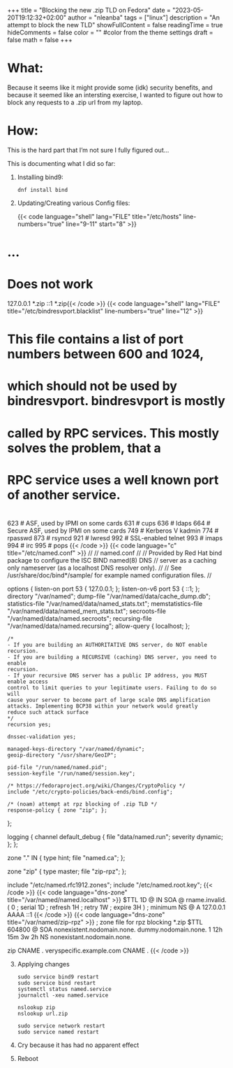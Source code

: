 +++
title = "Blocking the new .zip TLD on Fedora"
date = "2023-05-20T19:12:32+02:00"
author = "nleanba"
tags = ["linux"]
description = "An attempt to block the new TLD"
showFullContent = false
readingTime = true
hideComments = false
color = "" #color from the theme settings
draft = false
math = false
+++

# What:

Because it seems like it might provide some (idk) security benefits, and because it seemed like an intersting exercise, I wanted to figure out how to block any requests to a .zip url from my laptop.

# How:

This is the hard part that I’m not sure I fully figured out...

This is documenting what I did so far:

1. Installing bind9:

    ```shell
    dnf install bind
    ```

2. Updating/Creating various Config files:

    {{< code language="shell" lang="FILE" title="/etc/hosts" line-numbers="true" line="9-11" start="8" >}}
# ...
# Does not work
127.0.0.1  *.zip
::1        *.zip{{< /code >}}
    {{< code language="shell" lang="FILE" title="/etc/bindresvport.blacklist" line-numbers="true" line="12" >}}
#
# This file contains a list of port numbers between 600 and 1024,
# which should not be used by bindresvport. bindresvport is mostly
# called by RPC services. This mostly solves the problem, that a
# RPC service uses a well known port of another service.
#
623     # ASF, used by IPMI on some cards
631     # cups
636     # ldaps
664     # Secure ASF, used by IPMI on some cards
749     # Kerberos V kadmin
774     # rpasswd
873     # rsyncd
921     # lwresd
992     # SSL-enabled telnet
993     # imaps
994     # irc
995     # pops
    {{< /code >}}
    {{< code language="c" title="/etc/named.conf" >}}
//
// named.conf
//
// Provided by Red Hat bind package to configure the ISC BIND named(8) DNS
// server as a caching only nameserver (as a localhost DNS resolver only).
//
// See /usr/share/doc/bind*/sample/ for example named configuration files.
//

options {
    listen-on port 53 { 127.0.0.1; };
    listen-on-v6 port 53 { ::1; };
    directory 	"/var/named";
    dump-file 	"/var/named/data/cache_dump.db";
    statistics-file "/var/named/data/named_stats.txt";
    memstatistics-file "/var/named/data/named_mem_stats.txt";
    secroots-file	"/var/named/data/named.secroots";
    recursing-file	"/var/named/data/named.recursing";
    allow-query     { localhost; };

    /* 
    - If you are building an AUTHORITATIVE DNS server, do NOT enable recursion.
    - If you are building a RECURSIVE (caching) DNS server, you need to enable 
    recursion. 
    - If your recursive DNS server has a public IP address, you MUST enable access 
    control to limit queries to your legitimate users. Failing to do so will
    cause your server to become part of large scale DNS amplification 
    attacks. Implementing BCP38 within your network would greatly
    reduce such attack surface 
    */
    recursion yes;

    dnssec-validation yes;

    managed-keys-directory "/var/named/dynamic";
    geoip-directory "/usr/share/GeoIP";

    pid-file "/run/named/named.pid";
    session-keyfile "/run/named/session.key";

    /* https://fedoraproject.org/wiki/Changes/CryptoPolicy */
    include "/etc/crypto-policies/back-ends/bind.config";

    /* (noam) attempt at rpz blocking of .zip TLD */
    response-policy { zone "zip"; };
};

logging {
        channel default_debug {
                file "data/named.run";
                severity dynamic;
        };
};

zone "." IN {
    type hint;
    file "named.ca";
};

zone "zip" {
    type master;
    file "zip-rpz";
};

include "/etc/named.rfc1912.zones";
include "/etc/named.root.key";
    {{< /code >}}
    {{< code language="dns-zone" title="/var/named/named.localhost" >}}
$TTL 1D
@	IN SOA	@ rname.invalid. (
        0	; serial
        1D	; refresh
        1H	; retry
        1W	; expire
        3H )	; minimum
NS	@
A	127.0.0.1
AAAA	::1
    {{< /code >}}
    {{< code language="dns-zone" title="/var/named/zip-rpz" >}}
; zone file for rpz blocking *.zip
$TTL    604800
@        SOA nonexistent.nodomain.none. dummy.nodomain.none. 1 12h 15m 3w 2h
        NS  nonexistant.nodomain.none.


zip CNAME .
veryspecific.example.com CNAME .
    {{< /code >}}

3. Applying changes

    ```shell
    sudo service bind9 restart
    sudo service bind restart
    systemctl status named.service
    journalctl -xeu named.service

    nslookup zip
    nslookup url.zip

    sudo service network restart
    sudo service named restart
    ```
4. Cry because it has had no apparent effect
5. Reboot